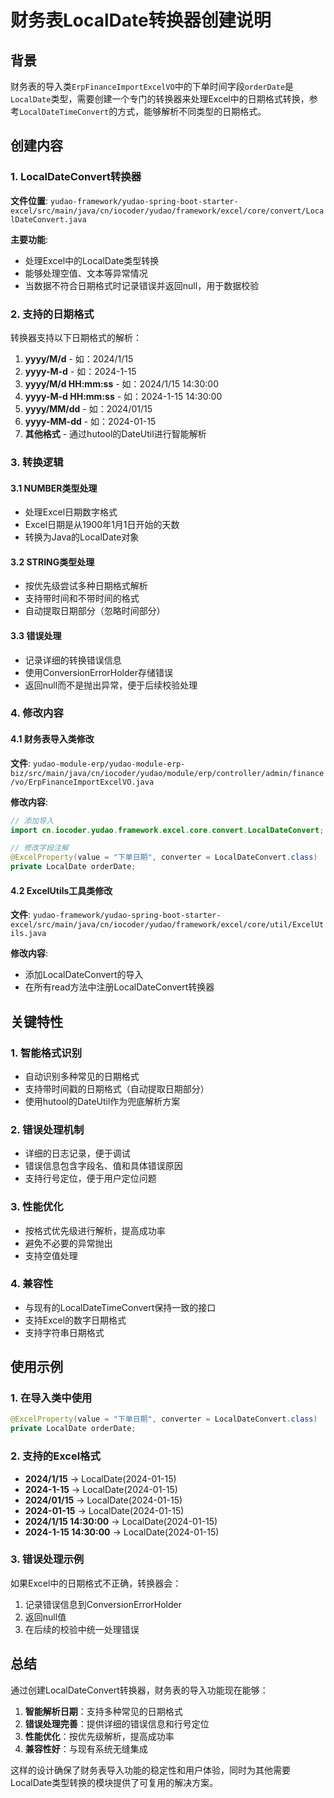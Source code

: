 # 财务表LocalDate转换器创建说明

## 背景

财务表的导入类`ErpFinanceImportExcelVO`中的下单时间字段`orderDate`是`LocalDate`类型，需要创建一个专门的转换器来处理Excel中的日期格式转换，参考`LocalDateTimeConvert`的方式，能够解析不同类型的日期格式。

## 创建内容

### 1. LocalDateConvert转换器

**文件位置**: `yudao-framework/yudao-spring-boot-starter-excel/src/main/java/cn/iocoder/yudao/framework/excel/core/convert/LocalDateConvert.java`

**主要功能**:
- 处理Excel中的LocalDate类型转换
- 能够处理空值、文本等异常情况
- 当数据不符合日期格式时记录错误并返回null，用于数据校验

### 2. 支持的日期格式

转换器支持以下日期格式的解析：

1. **yyyy/M/d** - 如：2024/1/15
2. **yyyy-M-d** - 如：2024-1-15
3. **yyyy/M/d HH:mm:ss** - 如：2024/1/15 14:30:00
4. **yyyy-M-d HH:mm:ss** - 如：2024-1-15 14:30:00
5. **yyyy/MM/dd** - 如：2024/01/15
6. **yyyy-MM-dd** - 如：2024-01-15
7. **其他格式** - 通过hutool的DateUtil进行智能解析

### 3. 转换逻辑

#### 3.1 NUMBER类型处理
- 处理Excel日期数字格式
- Excel日期是从1900年1月1日开始的天数
- 转换为Java的LocalDate对象

#### 3.2 STRING类型处理
- 按优先级尝试多种日期格式解析
- 支持带时间和不带时间的格式
- 自动提取日期部分（忽略时间部分）

#### 3.3 错误处理
- 记录详细的转换错误信息
- 使用ConversionErrorHolder存储错误
- 返回null而不是抛出异常，便于后续校验处理

### 4. 修改内容

#### 4.1 财务表导入类修改

**文件**: `yudao-module-erp/yudao-module-erp-biz/src/main/java/cn/iocoder/yudao/module/erp/controller/admin/finance/vo/ErpFinanceImportExcelVO.java`

**修改内容**:
```java
// 添加导入
import cn.iocoder.yudao.framework.excel.core.convert.LocalDateConvert;

// 修改字段注解
@ExcelProperty(value = "下单日期", converter = LocalDateConvert.class)
private LocalDate orderDate;
```

#### 4.2 ExcelUtils工具类修改

**文件**: `yudao-framework/yudao-spring-boot-starter-excel/src/main/java/cn/iocoder/yudao/framework/excel/core/util/ExcelUtils.java`

**修改内容**:
- 添加LocalDateConvert的导入
- 在所有read方法中注册LocalDateConvert转换器

## 关键特性

### 1. 智能格式识别
- 自动识别多种常见的日期格式
- 支持带时间戳的日期格式（自动提取日期部分）
- 使用hutool的DateUtil作为兜底解析方案

### 2. 错误处理机制
- 详细的日志记录，便于调试
- 错误信息包含字段名、值和具体错误原因
- 支持行号定位，便于用户定位问题

### 3. 性能优化
- 按格式优先级进行解析，提高成功率
- 避免不必要的异常抛出
- 支持空值处理

### 4. 兼容性
- 与现有的LocalDateTimeConvert保持一致的接口
- 支持Excel的数字日期格式
- 支持字符串日期格式

## 使用示例

### 1. 在导入类中使用
```java
@ExcelProperty(value = "下单日期", converter = LocalDateConvert.class)
private LocalDate orderDate;
```

### 2. 支持的Excel格式
- **2024/1/15** → LocalDate(2024-01-15)
- **2024-1-15** → LocalDate(2024-01-15)
- **2024/01/15** → LocalDate(2024-01-15)
- **2024-01-15** → LocalDate(2024-01-15)
- **2024/1/15 14:30:00** → LocalDate(2024-01-15)
- **2024-1-15 14:30:00** → LocalDate(2024-01-15)

### 3. 错误处理示例
如果Excel中的日期格式不正确，转换器会：
1. 记录错误信息到ConversionErrorHolder
2. 返回null值
3. 在后续的校验中统一处理错误

## 总结

通过创建LocalDateConvert转换器，财务表的导入功能现在能够：

1. **智能解析日期**：支持多种常见的日期格式
2. **错误处理完善**：提供详细的错误信息和行号定位
3. **性能优化**：按优先级解析，提高成功率
4. **兼容性好**：与现有系统无缝集成

这样的设计确保了财务表导入功能的稳定性和用户体验，同时为其他需要LocalDate类型转换的模块提供了可复用的解决方案。 